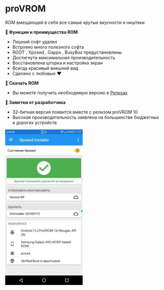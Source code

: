 # proVROM
ROM вмещающий в себя все самые крутые вкусности и ништяки

<p><strong>📓 Функции и преимущества ROM</strong></p>
<ul>
 <li>Лишний софт удален</li>
 <li>Встроено много полезного софта</li>
 <li>ROOT , Xposed , Gapps , BusyBox предустановлены</li>
 <li>Достигнута максимальная производительность</li>
 <li>Восстановлена шторка и настройка экран</li>
 <li>Всегда красивый внешний вид</li>
 <li>Сделано с любовью ❤</li>
</ul>
<p><strong>💾 Скачать ROM</strong></p>
<ul>
<li>Вы можете получить необходимую версию в <a href="https://github.com/mrfrost475/proVROM/releases">Релизах</a></li>
</ul>

<p><strong>📌 Заметки от разработчика</strong></p>
<ul>
 <li>32-битная версия появится вместе с релизом proVROM 10</li>
 <li>Высокая производительность заявлена на большинстве бюджетных и дорогих устройств</li>
</ul>


![alt text](screenshots/1.jpg "Описание будет тут")
